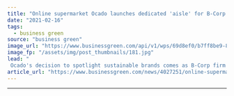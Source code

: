 ```yaml
---
title: "Online supermarket Ocado launches dedicated 'aisle' for B-Corp brands"
date: "2021-02-16"
tags: 
  - business green
source: "business green"
image_url: "https://www.businessgreen.com/api/v1/wps/69d8ef0/b7ff8be9-8747-47bb-a0f0-819050972882/2/OcadoMSEdit-17-scaled-185x114.jpg"
image_fp: "/assets/img/post_thumbnails/181.jpg"
lead: "
 Ocado's decision to spotlight sustainable brands comes as B-Corp firm The Cheeky Panda announces it raised £1.2m of equity in one week on the Seedrs platform ..."
article_url: "https://www.businessgreen.com/news/4027251/online-supermarket-ocado-launches-dedicated-aisle-b-corp-brands"
---
```


---
